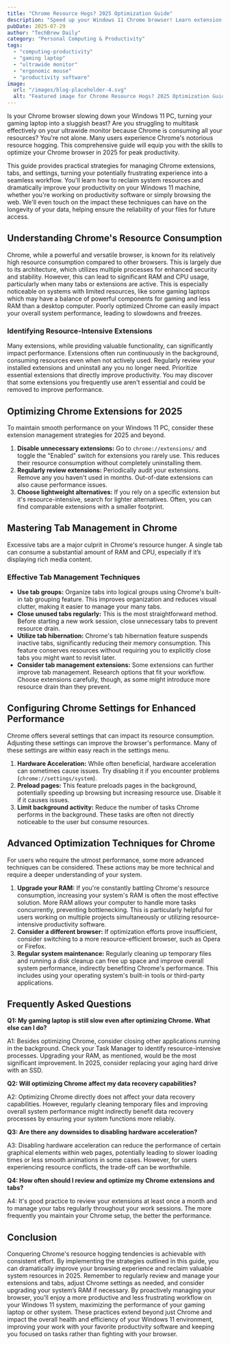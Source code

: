 ```yaml
---
title: "Chrome Resource Hogs? 2025 Optimization Guide"
description: "Speed up your Windows 11 Chrome browser! Learn extension & tab management hacks for peak productivity on your gaming laptop or ultrawide monitor.  Boost performance today!"
pubDate: 2025-07-29
author: "TechBrew Daily"
category: "Personal Computing & Productivity"
tags:
  - "computing-productivity"
  - "gaming laptop"
  - "ultrawide monitor"
  - "ergonomic mouse"
  - "productivity software"
image:
  url: "/images/blog-placeholder-4.svg"
  alt: "Featured image for Chrome Resource Hogs? 2025 Optimization Guide"
---
```


Is your Chrome browser slowing down your Windows 11 PC, turning your gaming laptop into a sluggish beast?  Are you struggling to multitask effectively on your ultrawide monitor because Chrome is consuming all your resources?  You're not alone. Many users experience Chrome's notorious resource hogging.  This comprehensive guide will equip you with the skills to optimize your Chrome browser in 2025 for peak productivity.

This guide provides practical strategies for managing Chrome extensions, tabs, and settings, turning your potentially frustrating experience into a seamless workflow.  You'll learn how to reclaim system resources and dramatically improve your productivity on your Windows 11 machine, whether you're working on productivity software or simply browsing the web. We'll even touch on the impact these techniques can have on the longevity of your data, helping ensure the reliability of your files for future access.


## Understanding Chrome's Resource Consumption

Chrome, while a powerful and versatile browser, is known for its relatively high resource consumption compared to other browsers. This is largely due to its architecture, which utilizes multiple processes for enhanced security and stability.  However, this can lead to significant RAM and CPU usage, particularly when many tabs or extensions are active.  This is especially noticeable on systems with limited resources, like some gaming laptops which may have a balance of powerful components for gaming and less RAM than a desktop computer.  Poorly optimized Chrome can easily impact your overall system performance, leading to slowdowns and freezes.

### Identifying Resource-Intensive Extensions

Many extensions, while providing valuable functionality, can significantly impact performance.  Extensions often run continuously in the background, consuming resources even when not actively used.  Regularly review your installed extensions and uninstall any you no longer need.  Prioritize essential extensions that directly improve productivity. You may discover that some extensions you frequently use aren't essential and could be removed to improve performance.  

## Optimizing Chrome Extensions for 2025

To maintain smooth performance on your Windows 11 PC, consider these extension management strategies for 2025 and beyond.  

1. **Disable unnecessary extensions:**  Go to `chrome://extensions/` and toggle the "Enabled" switch for extensions you rarely use.  This reduces their resource consumption without completely uninstalling them.
2. **Regularly review extensions:**  Periodically audit your extensions.  Remove any you haven't used in months.  Out-of-date extensions can also cause performance issues.
3. **Choose lightweight alternatives:** If you rely on a specific extension but it's resource-intensive, search for lighter alternatives. Often, you can find comparable extensions with a smaller footprint.  

## Mastering Tab Management in Chrome

Excessive tabs are a major culprit in Chrome's resource hunger.  A single tab can consume a substantial amount of RAM and CPU, especially if it’s displaying rich media content.

### Effective Tab Management Techniques

* **Use tab groups:** Organize tabs into logical groups using Chrome's built-in tab grouping feature. This improves organization and reduces visual clutter, making it easier to manage your many tabs.
* **Close unused tabs regularly:** This is the most straightforward method.  Before starting a new work session, close unnecessary tabs to prevent resource drain.
* **Utilize tab hibernation:** Chrome's tab hibernation feature suspends inactive tabs, significantly reducing their memory consumption. This feature conserves resources without requiring you to explicitly close tabs you might want to revisit later.
* **Consider tab management extensions:** Some extensions can further improve tab management. Research options that fit your workflow.  Choose extensions carefully, though, as some might introduce more resource drain than they prevent.


## Configuring Chrome Settings for Enhanced Performance

Chrome offers several settings that can impact its resource consumption.  Adjusting these settings can improve the browser's performance.  Many of these settings are within easy reach in the settings menu.

1. **Hardware Acceleration:** While often beneficial, hardware acceleration can sometimes cause issues.  Try disabling it if you encounter problems (`chrome://settings/system`).
2. **Preload pages:** This feature preloads pages in the background, potentially speeding up browsing but increasing resource use. Disable it if it causes issues.
3. **Limit background activity:** Reduce the number of tasks Chrome performs in the background.  These tasks are often not directly noticeable to the user but consume resources.


## Advanced Optimization Techniques for Chrome

For users who require the utmost performance, some more advanced techniques can be considered.  These actions may be more technical and require a deeper understanding of your system.

1. **Upgrade your RAM:** If you're constantly battling Chrome's resource consumption, increasing your system's RAM is often the most effective solution.  More RAM allows your computer to handle more tasks concurrently, preventing bottlenecking.  This is particularly helpful for users working on multiple projects simultaneously or utilizing resource-intensive productivity software.  
2. **Consider a different browser:** If optimization efforts prove insufficient, consider switching to a more resource-efficient browser, such as Opera or Firefox.
3. **Regular system maintenance:** Regularly cleaning up temporary files and running a disk cleanup can free up space and improve overall system performance, indirectly benefiting Chrome's performance.  This includes using your operating system's built-in tools or third-party applications.

## Frequently Asked Questions

**Q1: My gaming laptop is still slow even after optimizing Chrome. What else can I do?**

A1:  Besides optimizing Chrome, consider closing other applications running in the background.  Check your Task Manager to identify resource-intensive processes. Upgrading your RAM, as mentioned, would be the most significant improvement.  In 2025, consider replacing your aging hard drive with an SSD.

**Q2: Will optimizing Chrome affect my data recovery capabilities?**

A2: Optimizing Chrome directly does not affect your data recovery capabilities.  However, regularly cleaning temporary files and improving overall system performance might indirectly benefit data recovery processes by ensuring your system functions more reliably.

**Q3:  Are there any downsides to disabling hardware acceleration?**

A3: Disabling hardware acceleration can reduce the performance of certain graphical elements within web pages, potentially leading to slower loading times or less smooth animations in some cases.  However, for users experiencing resource conflicts, the trade-off can be worthwhile.

**Q4: How often should I review and optimize my Chrome extensions and tabs?**

A4:  It's good practice to review your extensions at least once a month and to manage your tabs regularly throughout your work sessions. The more frequently you maintain your Chrome setup, the better the performance.



## Conclusion

Conquering Chrome's resource hogging tendencies is achievable with consistent effort. By implementing the strategies outlined in this guide, you can dramatically improve your browsing experience and reclaim valuable system resources in 2025. Remember to regularly review and manage your extensions and tabs, adjust Chrome settings as needed, and consider upgrading your system’s RAM if necessary.  By proactively managing your browser, you'll enjoy a more productive and less frustrating workflow on your Windows 11 system, maximizing the performance of your gaming laptop or other system.  These practices extend beyond just Chrome and impact the overall health and efficiency of your Windows 11 environment, improving your work with your favorite productivity software and keeping you focused on tasks rather than fighting with your browser.
